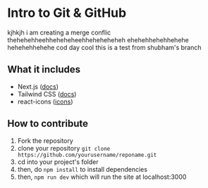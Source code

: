 # Intro to Git & GitHub

kjhkjh
i am creating a merge conflic thehehehheehheheheheehheheheheheh
ehehehhehehhehehe
hehehehhehehe
cod day cool this is a test from shubham's branch

## What it includes

- Next.js ([docs](https://nextjs.org/docs))
- Tailwind CSS ([docs](https://tailwindcss.com/))
- react-icons ([icons](https://react-icons.github.io/react-icons/))

## How to contribute

1. Fork the repository
2. clone your repository `git clone https://github.com/yourusername/reponame.git`
3. cd into your project's folder
4. then, do `npm install` to install dependencies
5. then, `npm run dev` which will run the site at localhost:3000
